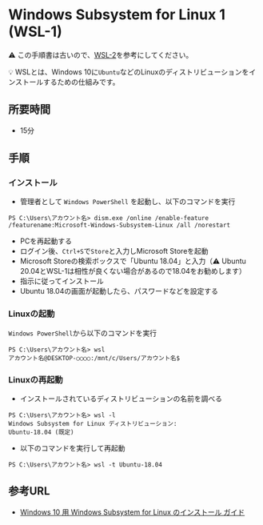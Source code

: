 # Windows Subsystem for Linux 1 (WSL-1)

:warning: この手順書は古いので、[WSL-2](pc-wsl-2.md)を参考にしてください。

:bulb: WSLとは、Windows 10に`Ubuntu`などのLinuxのディストリビューションをインストールするための仕組みです。

## 所要時間

- 15分

## 手順

### インストール

- 管理者として `Windows PowerShell` を起動し、以下のコマンドを実行

```
PS C:\Users\アカウント名> dism.exe /online /enable-feature /featurename:Microsoft-Windows-Subsystem-Linux /all /norestart
```

- PCを再起動する
- ログイン後、`Ctrl+S`で`Store`と入力しMicrosoft Storeを起動
- Microsoft Storeの検索ボックスで「Ubuntu 18.04」と入力（:warning: Ubuntu 20.04とWSL-1は相性が良くない場合があるので18.04をお勧めします）
- 指示に従ってインストール
- Ubuntu 18.04の画面が起動したら、パスワードなどを設定する

### Linuxの起動

`Windows PowerShell`から以下のコマンドを実行

```
PS C:\Users\アカウント名> wsl
アカウント名@DESKTOP-○○○○:/mnt/c/Users/アカウント名$
```

### Linuxの再起動

- インストールされているディストリビューションの名前を調べる

```
PS C:\Users\アカウント名> wsl -l
Windows Subsystem for Linux ディストリビューション:
Ubuntu-18.04 (既定)
```

- 以下のコマンドを実行して再起動

```
PS C:\Users\アカウント名> wsl -t Ubuntu-18.04
```

## 参考URL

- [Windows 10 用 Windows Subsystem for Linux のインストール ガイド](https://docs.microsoft.com/ja-jp/windows/wsl/install-win10)
